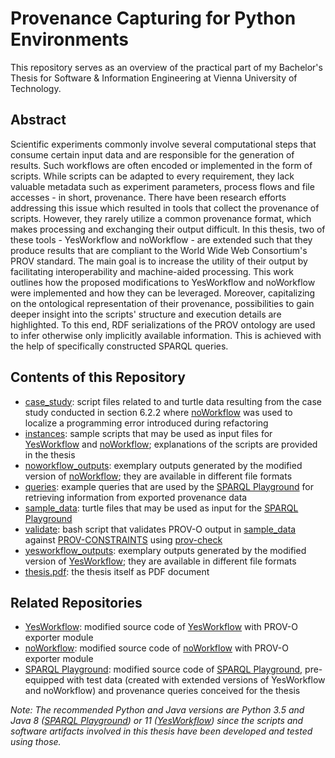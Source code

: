 # Provenance Capturing for Python Environments

This repository serves as an overview of the practical part of my Bachelor's Thesis for Software & Information Engineering at Vienna University of Technology.

## Abstract

Scientific experiments commonly involve several computational steps that consume certain input data and are responsible for the generation of results.
Such workflows are often encoded or implemented in the form of scripts.
While scripts can be adapted to every requirement, they lack valuable metadata such as experiment parameters, process flows and file accesses - in short, provenance.
There have been research efforts addressing this issue which resulted in tools that collect the provenance of scripts.
However, they rarely utilize a common provenance format, which makes processing and exchanging their output difficult.
In this thesis, two of these tools - YesWorkflow and noWorkflow - are extended such that they produce results that are compliant to the World Wide Web Consortium's PROV standard.
The main goal is to increase the utility of their output by facilitating interoperability and machine-aided processing.
This work outlines how the proposed modifications to YesWorkflow and noWorkflow were implemented and how they can be leveraged.
Moreover, capitalizing on the ontological representation of their provenance, possibilities to gain deeper insight into the scripts' structure and execution details are highlighted.
To this end, RDF serializations of the PROV ontology are used to infer otherwise only implicitly available information.
This is achieved with the help of specifically constructed SPARQL queries.

## Contents of this Repository

- [case_study](case_study): script files related to and turtle data resulting from the case study conducted in section 6.2.2 where [noWorkflow](https://github.com/raffaelfoidl/noworkflow) was used to localize a programming error introduced during refactoring
- [instances](instances): sample scripts that may be used as input files for [YesWorkflow](https://github.com/raffaelfoidl/yw-prototypes) and [noWorkflow](https://github.com/raffaelfoidl/noworkflow); explanations of the scripts are provided in the thesis
- [noworkflow_outputs](noworkflow_outputs): exemplary outputs generated by the modified version of [noWorkflow](https://github.com/raffaelfoidl/noworkflow); they are available in different file formats
- [queries](queries): example queries that are used by the [SPARQL Playground](https://github.com/raffaelfoidl/sparql-playground) for retrieving information from exported provenance data
- [sample_data](sample_data): turtle files that may be used as input for the [SPARQL Playground](https://github.com/raffaelfoidl/sparql-playground)
- [validate](validate): bash script that validates PROV-O output in [sample_data](sample_data) against [PROV-CONSTRAINTS](https://www.w3.org/TR/prov-constraints/) using [prov-check](https://github.com/pgroth/prov-check)
- [yesworkflow_outputs](yesworkflow_outputs): exemplary outputs generated by the modified version of [YesWorkflow](https://github.com/raffaelfoidl/yw-prototypes); they are available in different file formats
- [thesis.pdf](thesis.pdf): the thesis itself as PDF document

## Related Repositories

- [YesWorkflow](https://github.com/raffaelfoidl/yw-prototypes): modified source code of [YesWorkflow](https://github.com/yesworkflow-org/yw-prototypes) with PROV-O exporter module
- [noWorkflow](https://github.com/raffaelfoidl/noworkflow): modified source code of [noWorkflow](https://github.com/gems-uff/noworkflow) with PROV-O exporter module
- [SPARQL Playground](https://github.com/raffaelfoidl/sparql-playground): modified source code of [SPARQL Playground](https://github.com/calipho-sib/sparql-playground), pre-equipped with test data (created with extended versions of YesWorkflow and noWorkflow) and provenance queries conceived for the thesis

_Note: The recommended Python and Java versions are Python 3.5 and Java 8 ([SPARQL Playground](https://github.com/raffaelfoidl/sparql-playground)) or 11 ([YesWorkflow](https://github.com/raffaelfoidl/yw-prototypes)) since the scripts and software artifacts involved in this thesis have been developed and tested using those._
